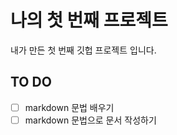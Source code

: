 # 나의 첫 번째 프로젝트

내가 만든 첫 번째 깃헙 프로젝트 입니다.

## TO DO
- [ ] markdown 문법 배우기  
- [ ] markdown 문법으로 문서 작성하기
